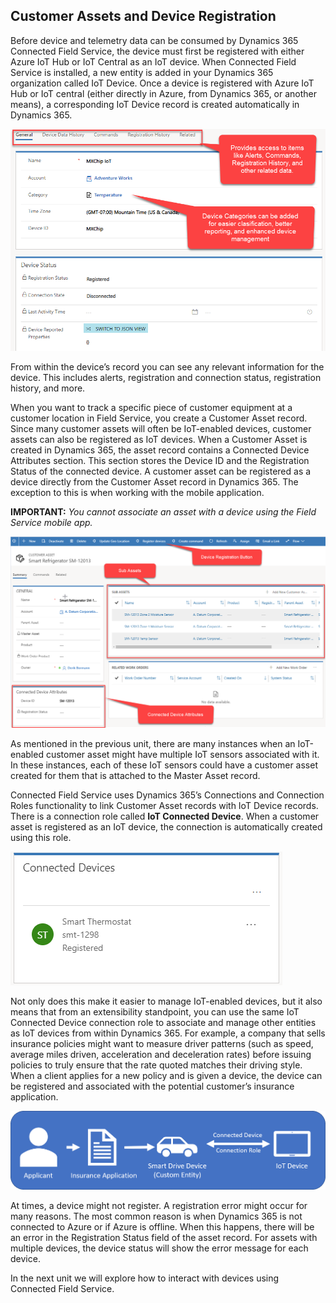 ## Customer Assets and Device Registration

Before device and telemetry data can be consumed by Dynamics 365 Connected Field Service, the device must first be registered with either Azure IoT Hub or IoT Central as an IoT device. When Connected Field Service is installed, a new entity is added in your Dynamics 365 organization called IoT Device. Once a device is registered with Azure IoT Hub or IoT central (either directly in Azure, from Dynamics 365, or another means), a corresponding IoT Device record is created automatically in Dynamics 365.   


<!--note from editor: Correct spelling of "classification" in the following image.-->

![IoT Device record](../media/1-rm-unit2.png)   

From within the device’s record you can see any relevant information for the device. This includes alerts, registration and connection status, registration history, and more. 

When you want to track a specific piece of customer equipment at a customer location in Field Service, you create a Customer Asset record. Since many customer assets will often be IoT-enabled devices, customer assets can also be registered as IoT devices. When a Customer Asset is created in Dynamics 365, the asset record contains a Connected Device Attributes section. This section stores the Device ID and the Registration Status of the connected device. A customer asset can be registered as a device directly from the Customer Asset record in Dynamics 365. The exception to this is when working with the mobile application. 
 
**IMPORTANT:** *You cannot associate an asset with a device using the Field Service mobile app.*    

![Customer Asset record](../media/2-rm-unit2.png)   

As mentioned in the previous unit, there are many instances when an IoT-enabled customer asset might have multiple IoT sensors associated with it. In these instances, each of these IoT sensors could have a customer asset created for them that is attached to the Master Asset record.   

Connected Field Service uses Dynamics 365’s Connections and Connection Roles functionality to link Customer Asset records with IoT Device records. There is a connection role called **IoT Connected Device**. When a customer asset is registered as an IoT device, the connection is automatically created using this role.     

![Connected Devices](../media/3-rm-unit2.png)  

Not only does this make it easier to manage IoT-enabled devices, but it also means that from an extensibility standpoint, you can use the same IoT Connected Device connection role to associate and manage other entities as IoT devices from within Dynamics 365. For example, a company that sells insurance policies might want to measure driver patterns (such as speed, average miles driven, acceleration and deceleration rates) before issuing policies to truly ensure that the rate quoted matches their driving style. When a client applies for a new policy and is given a device, the device can be registered and associated with the potential customer’s insurance application.
  
![IoT devices flow](../media/4-rm-unit2.png)   

At times, a device might not register. A registration error might occur for many reasons. The most common reason is when Dynamics 365 is not connected to Azure or if Azure is offline. When this happens, there will be an error in the Registration Status field of the asset record. For assets with multiple devices, the device status will show the error message for each device.

<!--note from editor: Does the following sentence mean devices that use Connected Field Service, or using Connected Field Service to interact?-->

In the next unit we will explore how to interact with devices using Connected Field Service.


